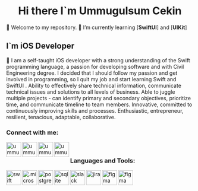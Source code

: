<h1 align="center"> Hi there I`m Ummugulsum Cekin </h1>
 
👋 Welcome to my repository.
🌱 I’m currently learning [**SwiftUI**] and [**UIKit**]

## I`m iOS Developer
 🥅 I am a self-taught iOS developer with a strong understanding of the Swift programming language, a passion for developing software and with Civil Engineering degree. I decided that I should follow my passion and get involved in programming, so I quit my job and start learning Swift and SwiftUI . Ability to effectively share technical information, communicate technical issues and solutions to all levels of business. Able to juggle multiple projects - can identify primary and secondary objectives, prioritize time, and communicate timeline to team members. Innovative, committed to continuously improving skills and processes. Enthusiastic, entrepreneur, resilient, tenacious, adaptable, collaborative.

### Connect with me:

[<img src="https://edent.github.io/SuperTinyIcons/images/svg/linkedin.svg" align="left" alt="ummugulsumcekın | LinkedIn" width="40px" />](https://www.linkedin.com/in/ummugulsumcekın/)

[<img src="https://edent.github.io/SuperTinyIcons/images/svg/instagram.svg" align="left" alt="ummugulsumcekın | instagram" width="40px" />](https://www.instagram.com/ummugulsumcekin/)
[<img src="https://edent.github.io/SuperTinyIcons/images/svg/twitter.svg" align="left" alt="ummugulsumcekın | twitter" width="40px" />](https://twitter.com/ummuglsmcekin)
[<img src="https://edent.github.io/SuperTinyIcons/images/svg/medium.svg" align="left" alt="ummugulsumcekın | medium" width="40px" />](https://medium.com/@ummugulsumcekin)

 
 
 <br>
 

### Languages and Tools:

<img align="left" alt="swift" width="40px" height="40" src="https://www.vectorlogo.zone/logos/swift/swift-icon.svg" />

<img align="left" alt=".microsoft-sql-server" height="40" src="https://icons8.com/icon/laYYF3dV0Iew/microsoft-sql-server.png"/>

<img align="left" alt="postgresql" height="40" src="https://img.icons8.com/color/40/000000/postgreesql.png"/>

<img align="left" alt="sqlite" height="40" src="https://seekvectorlogo.com/wp-content/uploads/2019/07/sqlite-vector-logo.png" />

<img align="left" alt="slack" height="40" src="https://seekvectorlogo.com/wp-content/uploads/2019/05/slack-technologies-vector-logo.png"/>

<img align="left" alt="jira" height="40" src="https://img.icons8.com/color/40/000000/jira.png"/>

<img align="left" alt="figma" height="40" src="https://www.vectorlogo.zone/logos/figma/figma-icon.svg" />

<img align="left" alt="figma" height="40" src="https://www.vectorlogo.zone/logos/firebase/firebase-icon.svg" />


 
